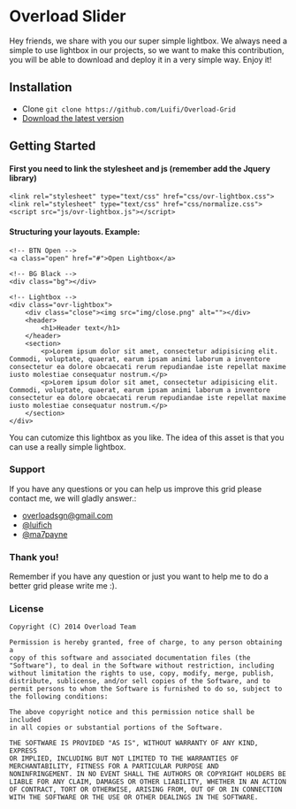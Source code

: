 # Overload Slider

Hey friends, we share with you our super simple lightbox. We always need a simple to use lightbox in our projects, so we want to make this contribution, you will be able to download and deploy it in a very simple way. Enjoy it!


## Installation

-   Clone `git clone https://github.com/Luifi/Overload-Grid`
-   [Download the latest version](master/Overload-Simple-Lightbox.zip)



## Getting Started

#### First you need to link the stylesheet and js (remember add the Jquery library)
```
<link rel="stylesheet" type="text/css" href="css/ovr-lightbox.css">
<link rel="stylesheet" type="text/css" href="css/normalize.css">
<script src="js/ovr-lightbox.js"></script>
```

#### Structuring your layouts. Example:
```
<!-- BTN Open -->
<a class="open" href="#">Open Lightbox</a>

<!-- BG Black -->
<div class="bg"></div>

<!-- Lightbox -->
<div class="ovr-lightbox">
    <div class="close"><img src="img/close.png" alt=""></div>
    <header>
        <h1>Header text</h1>
    </header>
    <section>
        <p>Lorem ipsum dolor sit amet, consectetur adipisicing elit. Commodi, voluptate, quaerat, earum ipsam animi laborum a inventore consectetur ea dolore obcaecati rerum repudiandae iste repellat maxime iusto molestiae consequatur nostrum.</p>
        <p>Lorem ipsum dolor sit amet, consectetur adipisicing elit. Commodi, voluptate, quaerat, earum ipsam animi laborum a inventore consectetur ea dolore obcaecati rerum repudiandae iste repellat maxime iusto molestiae consequatur nostrum.</p>
    </section>
</div>
```
You can cutomize this lightbox as you like. The idea of this asset is that you can use a really simple lightbox.

### Support
If you have any questions or you can help us improve this grid please contact me, we will gladly answer.:

-   [overloadsgn@gmail.com](mailto:overloadsgn@gmail.com)
-   [@luifich](http://twitter.com/luifich)
-   [@ma7payne](http://twitter.com/ma7payne)

### Thank you!
Remember if you have any question or just you want to help me to do a better grid please write me :).

### License
```
Copyright (C) 2014 Overload Team

Permission is hereby granted, free of charge, to any person obtaining a
copy of this software and associated documentation files (the
"Software"), to deal in the Software without restriction, including
without limitation the rights to use, copy, modify, merge, publish,
distribute, sublicense, and/or sell copies of the Software, and to
permit persons to whom the Software is furnished to do so, subject to
the following conditions:

The above copyright notice and this permission notice shall be included
in all copies or substantial portions of the Software.

THE SOFTWARE IS PROVIDED "AS IS", WITHOUT WARRANTY OF ANY KIND, EXPRESS
OR IMPLIED, INCLUDING BUT NOT LIMITED TO THE WARRANTIES OF
MERCHANTABILITY, FITNESS FOR A PARTICULAR PURPOSE AND
NONINFRINGEMENT. IN NO EVENT SHALL THE AUTHORS OR COPYRIGHT HOLDERS BE
LIABLE FOR ANY CLAIM, DAMAGES OR OTHER LIABILITY, WHETHER IN AN ACTION
OF CONTRACT, TORT OR OTHERWISE, ARISING FROM, OUT OF OR IN CONNECTION
WITH THE SOFTWARE OR THE USE OR OTHER DEALINGS IN THE SOFTWARE.
```
